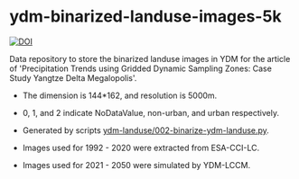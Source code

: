# ydm-binarized-landuse-images-5k

[![DOI](https://zenodo.org/badge/DOI/10.5281/zenodo.5855122.svg)](https://doi.org/10.5281/zenodo.5855122)


Data repository to store the binarized landuse images in YDM for the article of 'Precipitation Trends using Gridded Dynamic Sampling Zones: Case Study Yangtze Delta Megalopolis'.

- The dimension is 144*162, and resolution is 5000m.
- 0, 1, and 2 indicate NoDataValue, non-urban, and urban respectively.
- Generated by scripts [ydm-landuse/002-binarize-ydm-landuse.py](https://github.com/longavailable/ydm-landuse/blob/main/002-binarize-ydm-landuse.py).

- Images used for 1992 - 2020 were extracted from ESA-CCI-LC.

- Images used for 2021 - 2050 were simulated by YDM-LCCM.